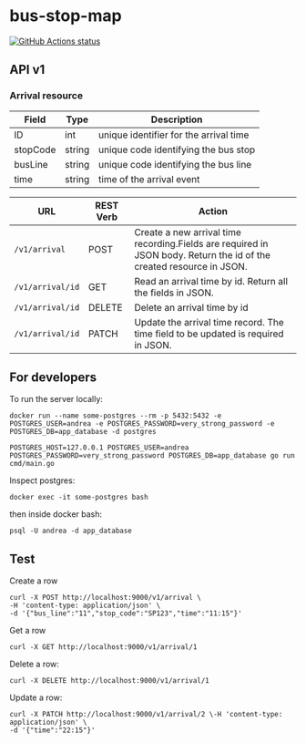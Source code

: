 # bus-stop-map

<p align="left">
  <a href="https://github.com/andregri/bus-stop-map/actions"><img alt="GitHub Actions status" src="https://github.com/andregri/bus-stop-map/workflows/Build%20go%20app/badge.svg"></a>
</p>

## API v1

### Arrival resource

| Field | Type | Description |
| --- | --- | --- |
| ID | int | unique identifier for the arrival time |
| stopCode | string | unique code identifying the bus stop | 
| busLine | string | unique code identifying the bus line |
| time | string | time of the arrival event | 

| URL | REST Verb | Action |
| --- | --- | --- |
| `/v1/arrival`  | POST | Create a new arrival time recording.Fields are required in JSON body. Return the id of the created resource in JSON. |
| `/v1/arrival/id` | GET | Read an arrival time by id. Return all the fields in JSON. |
| `/v1/arrival/id` | DELETE | Delete an arrival time by id |
| `/v1/arrival/id` | PATCH | Update the arrival time record. The time field to be updated is required in JSON. |

## For developers
To run the server locally:
```
docker run --name some-postgres --rm -p 5432:5432 -e POSTGRES_USER=andrea -e POSTGRES_PASSWORD=very_strong_password -e POSTGRES_DB=app_database -d postgres

POSTGRES_HOST=127.0.0.1 POSTGRES_USER=andrea POSTGRES_PASSWORD=very_strong_password POSTGRES_DB=app_database go run cmd/main.go
```

Inspect postgres:
```
docker exec -it some-postgres bash
```

then inside docker bash:
```
psql -U andrea -d app_database
```


## Test
Create a row
```
curl -X POST http://localhost:9000/v1/arrival \
-H 'content-type: application/json' \
-d '{"bus_line":"11","stop_code":"SP123","time":"11:15"}'
```

Get a row
```
curl -X GET http://localhost:9000/v1/arrival/1
```

Delete a row:
```
curl -X DELETE http://localhost:9000/v1/arrival/1
```

Update a row:
```
curl -X PATCH http://localhost:9000/v1/arrival/2 \-H 'content-type: application/json' \
-d '{"time":"22:15"}'
```